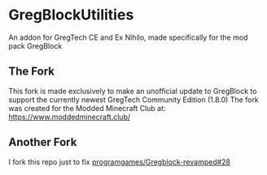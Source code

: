 # GregBlockUtilities
 An addon for GregTech CE and Ex Nihilo, made specifically for the mod pack GregBlock

## The Fork
This fork is made exclusively to make an unofficial update to GregBlock to support the currently newest GregTech Community Edition (1.8.0)
The fork was created for the Modded Minecraft Club at: https://www.moddedminecraft.club/

## Another Fork
I fork this repo just to fix [programgames/Gregblock-revamped#28](https://github.com/programgames/Gregblock-revamped/issues/28)

